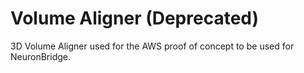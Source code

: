 # Volume Aligner (Deprecated)

3D Volume Aligner used for the AWS proof of concept to be used for NeuronBridge.
